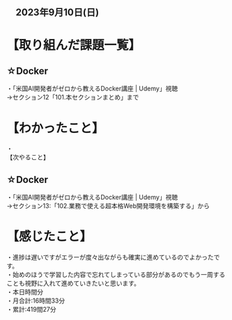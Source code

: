 ## 　2023年9月10日(日)
# 【取り組んだ課題一覧】
## ☆Docker
・「米国AI開発者がゼロから教えるDocker講座 | Udemy」視聴<br>
→セクション12「101.本セクションまとめ」まで<br>
# 【わかったこと】
・<br>
【次やること】
## ☆Docker
・「米国AI開発者がゼロから教えるDocker講座 | Udemy」視聴<br>
→セクション13:「102.業務で使える超本格Web開発環境を構築する」から<br>
# 【感じたこと】
・進捗は遅いですがエラーが度々出ながらも確実に進めているのでよかったです。<br>
・始めのほうで学習した内容で忘れてしまっている部分があるのでもう一周することも視野に入れて進めていきたいと思います。<br>
・本日時間分<br>
・月合計:16時間33分<br>
・累計:419間27分<br>
